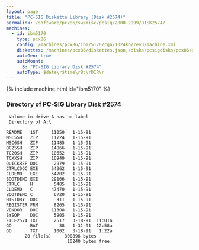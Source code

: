```yaml
---
layout: page
title: "PC-SIG Diskette Library (Disk #2574)"
permalink: /software/pcx86/sw/misc/pcsig/2000-2999/DISK2574/
machines:
  - id: ibm5170
    type: pcx86
    config: /machines/pcx86/ibm/5170/cga/1024kb/rev3/machine.xml
    diskettes: /machines/pcx86/diskettes.json,/disks/pcsigdisks/pcx86/diskettes.json
    autoGen: true
    autoMount:
      B: "PC-SIG Library Disk #2574"
    autoType: $date\r$time\rB:\rDIR\r
---
```


{% include machine.html id="ibm5170" %}

### Directory of PC-SIG Library Disk #2574

     Volume in drive A has no label
     Directory of A:\

    README   1ST     11050   1-15-91
    MSC5SH   ZIP     11724   1-15-91
    MSC6SH   ZIP     11485   1-15-91
    QC25SH   ZIP     14866   1-15-91
    TC20SH   ZIP     10652   1-15-91
    TCXXSH   ZIP     10949   1-15-91
    QUICKREF DOC      2979   1-15-91
    CTRLCDOC EXE     54362   1-15-91
    CLDEMO   EXE     54702   1-15-91
    BOOTDEMO EXE     29106   1-15-91
    CTRLC    H        5485   1-15-91
    CLDEMO   C       47470   1-15-91
    BOOTDEMO C        6720   1-15-91
    HISTORY  DOC       311   1-15-91
    REGISTER FRM      8265   1-15-91
    VENDOR   DOC     11308   1-15-91
    SYSOP    DOC      5905   1-15-91
    FILE2574 TXT      2517   3-18-91  11:01a
    GO       BAT        38   1-31-91  12:58a
    GO       TXT      1002   3-18-91   1:22a
           20 file(s)     300896 bytes
                           10240 bytes free
